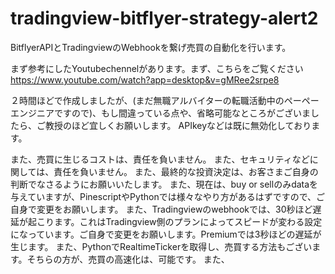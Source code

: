 # tradingview-bitflyer-strategy-alert2
BitflyerAPIとTradingviewのWebhookを繋げ売買の自動化を行います。


まず参考にしたYoutubechennelがあります。まず、こちらをご覧ください
https://www.youtube.com/watch?app=desktop&v=gMRee2srpe8

２時間ほどで作成しましたが、(まだ無職アルバイターの転職活動中のペーペーエンジニアですので)、もし間違っている点や、省略可能なところがございましたら、ご教授のほど宜しくお願いします。
APIkeyなどは既に無効化しております。

また、売買に生じるコストは、責任を負いません。
また、セキュリティなどに関しては、責任を負いません。
また、最終的な投資決定は、お客さまご自身の判断でなさるようにお願いいたします。
また、現在は、buy or sellのみdataを与えていますが、PinescriptやPythonでは様々なやり方があるはずですので、ご自身で変更をお願いします。
また、Tradingviewのwebhookでは、30秒ほど遅延が起こります。これはTradingview側のプランによってスピードが変わる設定になっています。ご自身で変更をお願いします。Premiumでは3秒ほどの遅延が生じます。
また、PythonでRealtimeTickerを取得し、売買する方法もございます。そちらの方が、売買の高速化は、可能です。
また、
